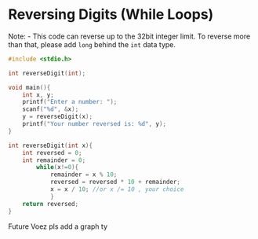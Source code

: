 # Reversing Digits (While Loops)
Note: 
	- This code can reverse up to the 32bit integer limit. To reverse more than that, please add `long` behind the `int` data type.


```c
#include <stdio.h>

int reverseDigit(int);

void main(){
	int x, y;
	printf("Enter a number: ");
	scanf("%d", &x);
	y = reverseDigit(x);
	printf("Your number reversed is: %d", y);
}

int reverseDigit(int x){
	int reversed = 0;
	int remainder = 0;
		while(x!=0){
			remainder = x % 10;
			reversed = reversed * 10 + remainder;
			x = x / 10; //or x /= 10 , your choice
			}
	return reversed;
}
```

Future Voez pls add a graph ty
